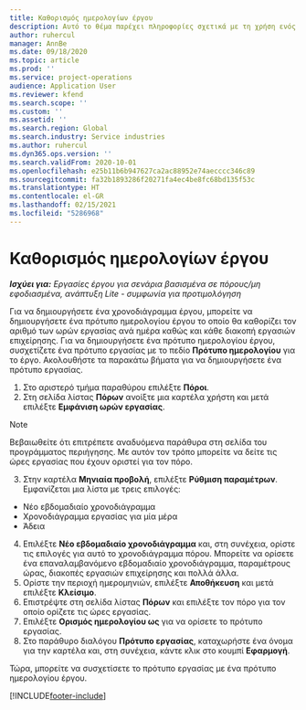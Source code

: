 ```yaml
---
title: Καθορισμός ημερολογίων έργου
description: Αυτό το θέμα παρέχει πληροφορίες σχετικά με τη χρήση ενός ημερολογίου έργου για την παρακολούθηση του χρονοδιαγράμματος του έργου.
author: ruhercul
manager: AnnBe
ms.date: 09/18/2020
ms.topic: article
ms.prod: ''
ms.service: project-operations
audience: Application User
ms.reviewer: kfend
ms.search.scope: ''
ms.custom: ''
ms.assetid: ''
ms.search.region: Global
ms.search.industry: Service industries
ms.author: ruhercul
ms.dyn365.ops.version: ''
ms.search.validFrom: 2020-10-01
ms.openlocfilehash: e25b11b6b947627ca2ac88952e74aecccc346c89
ms.sourcegitcommit: fa32b1893286f20271fa4ec4be8fc68bd135f53c
ms.translationtype: HT
ms.contentlocale: el-GR
ms.lasthandoff: 02/15/2021
ms.locfileid: "5286968"
---
```

# <a name="define-project-calendars"></a>Καθορισμός ημερολογίων έργου

_**Ισχύει για:** Εργασίες έργου για σενάρια βασισμένα σε πόρους/μη εφοδιασμένα, ανάπτυξη Lite - συμφωνία για προτιμολόγηση_

Για να δημιουργήσετε ένα χρονοδιάγραμμα έργου, μπορείτε να δημιουργήσετε ένα πρότυπο ημερολογίου έργου το οποίο θα καθορίζει τον αριθμό των ωρών εργασίας ανά ημέρα καθώς και κάθε διακοπή εργασιών επιχείρησης. Για να δημιουργήσετε ένα πρότυπο ημερολογίου έργου, συσχετίζετε ένα πρότυπο εργασίας με το πεδίο **Πρότυπο ημερολογίου** για το έργο. Ακολουθήστε τα παρακάτω βήματα για να δημιουργήσετε ένα πρότυπο εργασίας.

1. Στο αριστερό τμήμα παραθύρου επιλέξτε **Πόροι**. 
2. Στη σελίδα λίστας **Πόρων** ανοίξτε μια καρτέλα χρήστη και μετά επιλέξτε **Εμφάνιση ωρών εργασίας**.

  > [!NOTE]
  > Βεβαιωθείτε ότι επιτρέπετε αναδυόμενα παράθυρα στη σελίδα του προγράμματος περιήγησης. Με αυτόν τον τρόπο μπορείτε να δείτε τις ώρες εργασίας που έχουν οριστεί για τον πόρο.
  
3. Στην καρτέλα **Μηνιαία προβολή**, επιλέξτε **Ρύθμιση παραμέτρων**. Εμφανίζεται μια λίστα με τρεις επιλογές: 

  - Νέο εβδομαδιαίο χρονοδιάγραμμα
  - Χρονοδιάγραμμα εργασίας για μία μέρα
  - Άδεια

4. Επιλέξτε **Νέο εβδομαδιαίο χρονοδιάγραμμα** και, στη συνέχεια, ορίστε τις επιλογές για αυτό το χρονοδιάγραμμα πόρου. Μπορείτε να ορίσετε ένα επαναλαμβανόμενο εβδομαδιαίο χρονοδιάγραμμα, παραμέτρους ώρας, διακοπές εργασιών επιχείρησης και πολλά άλλα.
5. Ορίστε την περιοχή ημερομηνιών, επιλέξτε **Αποθήκευση** και μετά επιλέξτε **Κλείσιμο**. 
6. Επιστρέψτε στη σελίδα λίστας **Πόρων** και επιλέξτε τον πόρο για τον οποίο ορίζετε τις ώρες εργασίας. 
7. Επιλέξτε **Ορισμός ημερολογίου ως** για να ορίσετε το πρότυπο εργασίας. 
8. Στο παράθυρο διαλόγου **Πρότυπο εργασίας**, καταχωρήστε ένα όνομα για την καρτέλα και, στη συνέχεια, κάντε κλικ στο κουμπί **Εφαρμογή**. 

Τώρα, μπορείτε να συσχετίσετε το πρότυπο εργασίας με ένα πρότυπο ημερολογίου έργου.


[!INCLUDE[footer-include](../includes/footer-banner.md)]